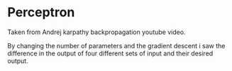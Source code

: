# Perceptron

Taken from Andrej karpathy backpropagation youtube video.

By changing the number of parameters and the gradient descent i saw the difference in the output of four different sets of input and their desired output.
